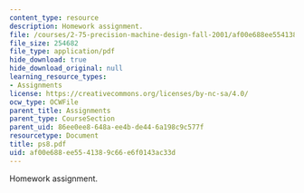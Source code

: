 ```yaml
---
content_type: resource
description: Homework assignment.
file: /courses/2-75-precision-machine-design-fall-2001/af00e688ee5541389c66e6f0143ac33d_ps8.pdf
file_size: 254682
file_type: application/pdf
hide_download: true
hide_download_original: null
learning_resource_types:
- Assignments
license: https://creativecommons.org/licenses/by-nc-sa/4.0/
ocw_type: OCWFile
parent_title: Assignments
parent_type: CourseSection
parent_uid: 86ee0ee8-648a-ee4b-de44-6a198c9c577f
resourcetype: Document
title: ps8.pdf
uid: af00e688-ee55-4138-9c66-e6f0143ac33d
---
```

Homework assignment.